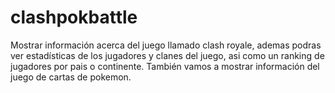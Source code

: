 # clashpokbattle
  Mostrar información acerca del juego llamado clash royale, ademas podras ver estadísticas de los jugadores y clanes del juego, asi como un ranking de jugadores por pais o continente. También vamos a mostrar información del juego de cartas de pokemon.
